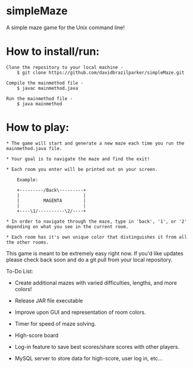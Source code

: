 # simpleMaze
A simple maze game for the Unix command line!

# How to install/run:

    Clone the repository to your local machine -
        $ git clone https://github.com/davidbrazilparker/simpleMaze.git

    Compile the mainmethod file -
        $ javac mainmethod.java

    Run the mainmethod file -
        $ java mainmethod

# How to play:

    * The game will start and generate a new maze each time you run the mainmethod.java file.

    * Your goal is to navigate the maze and find the exit!

    * Each room you enter will be printed out on your screen.

        Example:

        +---------/Back\---------+
        |                        |
        |         MAGENTA        |
        |                        |
        +----\1/----------\2/----+

    * In order to navigate through the maze, type in 'back', '1', or '2' depending on what you see in the current room.

    * Each room has it's own unique color that distinguishes it from all the other rooms.

This game is meant to be extremely easy right now. If you'd like updates please check back soon and do a git pull from your local repository.

To-Do List:

* Create additional mazes with varied difficulties, lengths, and more colors!

* Release JAR file executable

* Improve upon GUI and representation of room colors.

* Timer for speed of maze solving.

* High-score board

* Log-in feature to save best scores/share scores with other players.

* MySQL server to store data for high-score, user log in, etc...
